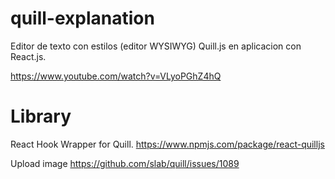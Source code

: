 # quill-explanation

Editor de texto con estilos (editor WYSIWYG) Quill.js en aplicacion con React.js.

https://www.youtube.com/watch?v=VLyoPGhZ4hQ

# Library

React Hook Wrapper for Quill.
https://www.npmjs.com/package/react-quilljs

Upload image
https://github.com/slab/quill/issues/1089

